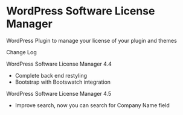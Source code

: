 # WordPress Software License Manager
WordPress Plugin to manage your license of your plugin and themes

Change Log

WordPress Software License Manager 4.4

- Complete back end restyling
- Bootstrap with Bootswatch integration

WordPress Software License Manager 4.5

- Improve search, now you can search for Company Name field
